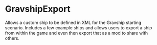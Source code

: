 # GravshipExport

Allows a custom ship to be defined in XML for the Gravship starting scenario. Includes a few example ships and allows users to export a ship from within the game and even then export that as a mod to share with others.
